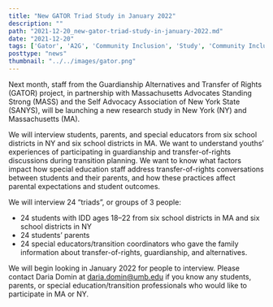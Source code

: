 ```yaml
---
title: "New GATOR Triad Study in January 2022"
description: ""
path: "2021-12-20_new-gator-triad-study-in-january-2022.md"
date: "2021-12-20"
tags: ['Gator', 'A2G', 'Community Inclusion', 'Study', 'Community Inclusion', 'Transfer Of Rights']
posttype: "news"
thumbnail: "../../images/gator.png"
---
```


Next month, staff from the Guardianship Alternatives and Transfer of Rights (GATOR) project, in partnership with Massachusetts Advocates Standing Strong (MASS) and the Self Advocacy Association of New York State (SANYS), will be launching a new research study in New York (NY) and Massachusetts (MA).

We will interview students, parents, and special educators from six school districts in NY and six school districts in MA. We want to understand youths’ experiences of participating in guardianship and transfer-of-rights discussions during transition planning. We want to know what factors impact how special education staff address transfer-of-rights conversations between students and their parents, and how these practices affect parental expectations and student outcomes.

We will interview 24 “triads”, or groups of 3 people:
* 24 students with IDD ages 18–22 from six school districts in MA and six school districts in NY
* 24 students’ parents
* 24 special educators/transition coordinators who gave the family information about transfer-of-rights, guardianship, and alternatives.

We will begin looking in January 2022 for people to interview. Please contact Daria Domin at [daria.domin@umb.edu](mailto:daria.domin@umb.edu) if you know any students, parents, or special education/transition professionals who would like to participate in MA or NY.